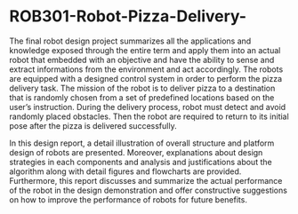 # ROB301-Robot-Pizza-Delivery-

The final robot design project summarizes all the applications and knowledge exposed through the entire term and apply them into an actual robot that embedded with an objective and have the ability to sense and extract informations from the environment and act accordingly. The robots are equipped with a designed control system in order to perform the pizza delivery task. The mission of the robot is to deliver pizza to a destination that  is randomly chosen from a set of predefined locations based on the user’s instruction. During the delivery process, robot must detect and avoid randomly placed obstacles. Then the robot are required to return to its initial pose after the pizza is delivered successfully.

In this design report, a detail illustration of overall structure and platform design of robots are presented. Moreover, explanations about design strategies in each components and analysis and justifications about the algorithm along with detail figures and flowcharts are provided. Furthermore, this report discusses and summarize the actual performance of the robot in the design demonstration and offer constructive suggestions on how to improve the performance of robots for future benefits.

